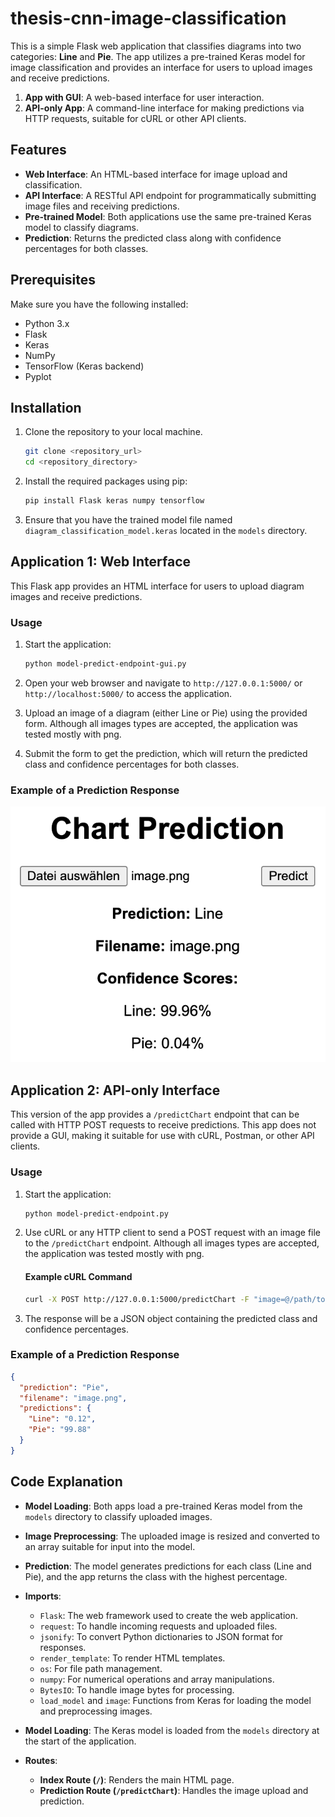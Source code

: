 # thesis-cnn-image-classification

This is a simple Flask web application that classifies diagrams into two categories: **Line** and **Pie**. The app utilizes a pre-trained Keras model for image classification and provides an interface for users to upload images and receive predictions.

1. **App with GUI**: A web-based interface for user interaction.
2. **API-only App**: A command-line interface for making predictions via HTTP requests, suitable for cURL or other API clients.

## Features

- **Web Interface**: An HTML-based interface for image upload and classification.
- **API Interface**: A RESTful API endpoint for programmatically submitting image files and receiving predictions.
- **Pre-trained Model**: Both applications use the same pre-trained Keras model to classify diagrams.
- **Prediction**: Returns the predicted class along with confidence percentages for both classes.

## Prerequisites

Make sure you have the following installed:
- Python 3.x
- Flask
- Keras
- NumPy
- TensorFlow (Keras backend)
- Pyplot

## Installation

1. Clone the repository to your local machine.

   ```bash
   git clone <repository_url>
   cd <repository_directory>
   ```

2. Install the required packages using pip:

   ```bash
   pip install Flask keras numpy tensorflow
   ```

3. Ensure that you have the trained model file named `diagram_classification_model.keras` located in the `models` directory.

## Application 1: Web Interface

This Flask app provides an HTML interface for users to upload diagram images and receive predictions.

### Usage

1. Start the application:

   ```bash
   python model-predict-endpoint-gui.py
   ```

2. Open your web browser and navigate to `http://127.0.0.1:5000/` or `http://localhost:5000/` to access the application.

3. Upload an image of a diagram (either Line or Pie) using the provided form. Although all images types are accepted, the application was tested mostly with png.

5. Submit the form to get the prediction, which will return the predicted class and confidence percentages for both classes. 

### Example of a Prediction Response

![Alt text](prediction.png?raw=true "Prediction")

## Application 2: API-only Interface

This version of the app provides a `/predictChart` endpoint that can be called with HTTP POST requests to receive predictions. This app does not provide a GUI, making it suitable for use with cURL, Postman, or other API clients.

### Usage

1. Start the application:

   ```bash
   python model-predict-endpoint.py
   ```

2. Use cURL or any HTTP client to send a POST request with an image file to the `/predictChart` endpoint. Although all images types are accepted, the application was tested mostly with png.

   #### Example cURL Command

   ```bash
   curl -X POST http://127.0.0.1:5000/predictChart -F "image=@/path/to/your/image.png"
   ```

3. The response will be a JSON object containing the predicted class and confidence percentages.

### Example of a Prediction Response

```json
{
  "prediction": "Pie",
  "filename": "image.png",
  "predictions": {
    "Line": "0.12",
    "Pie": "99.88"
  }
}
```

## Code Explanation

- **Model Loading**: Both apps load a pre-trained Keras model from the `models` directory to classify uploaded images.
- **Image Preprocessing**: The uploaded image is resized and converted to an array suitable for input into the model.
- **Prediction**: The model generates predictions for each class (Line and Pie), and the app returns the class with the highest percentage.

- **Imports**:
  - `Flask`: The web framework used to create the web application.
  - `request`: To handle incoming requests and uploaded files.
  - `jsonify`: To convert Python dictionaries to JSON format for responses.
  - `render_template`: To render HTML templates.
  - `os`: For file path management.
  - `numpy`: For numerical operations and array manipulations.
  - `BytesIO`: To handle image bytes for processing.
  - `load_model` and `image`: Functions from Keras for loading the model and preprocessing images.

- **Model Loading**:
  The Keras model is loaded from the `models` directory at the start of the application.

- **Routes**:
  - **Index Route (`/`)**: Renders the main HTML page.
  - **Prediction Route (`/predictChart`)**: Handles the image upload and prediction.
